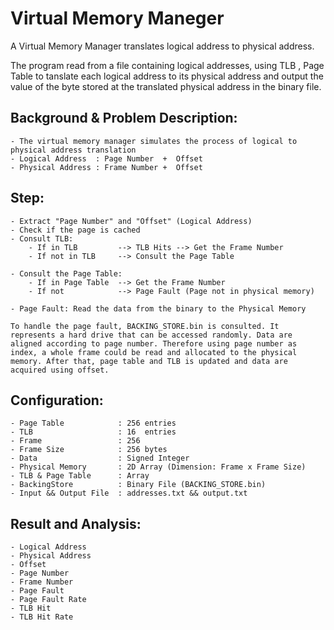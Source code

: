 # Virtual Memory Maneger 

A Virtual Memory Manager translates logical address to physical address.

The program read from a file containing logical addresses, using TLB , Page Table to tanslate each logical address to its physical address and output the value of the byte stored at the translated physical address in the binary file.

## Background & Problem Description: 
    - The virtual memory manager simulates the process of logical to physical address translation
    - Logical Address  : Page Number  +  Offset
    - Physical Address : Frame Number +  Offset 

## Step: 
    - Extract "Page Number" and "Offset" (Logical Address)
    - Check if the page is cached 
    - Consult TLB: 
        - If in TLB         --> TLB Hits --> Get the Frame Number
        - If not in TLB     --> Consult the Page Table

    - Consult the Page Table: 
        - If in Page Table  --> Get the Frame Number
        - If not            --> Page Fault (Page not in physical memory)

    - Page Fault: Read the data from the binary to the Physical Memory

    To handle the page fault, BACKING_STORE.bin is consulted. It represents a hard drive that can be accessed randomly. Data are aligned according to page number. Therefore using page number as index, a whole frame could be read and allocated to the physical memory. After that, page table and TLB is updated and data are acquired using offset.




## Configuration: 
    - Page Table            : 256 entries
    - TLB                   : 16  entries
    - Frame                 : 256  
    - Frame Size            : 256 bytes
    - Data                  : Signed Integer
    - Physical Memory       : 2D Array (Dimension: Frame x Frame Size)
    - TLB & Page Table      : Array 
    - BackingStore          : Binary File (BACKING_STORE.bin)
    - Input && Output File  : addresses.txt && output.txt

## Result and Analysis: 
    - Logical Address
    - Physical Address
    - Offset
    - Page Number 
    - Frame Number
    - Page Fault
    - Page Fault Rate 
    - TLB Hit 
    - TLB Hit Rate